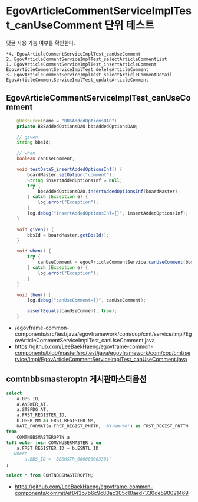 # EgovArticleCommentServiceImplTest_canUseComment 단위 테스트

댓글 사용 가능 여부를 확인한다.

```
*4. EgovArticleCommentServiceImplTest_canUseComment
2. EgovArticleCommentServiceImplTest_selectArticleCommentList
1. EgovArticleCommentServiceImplTest_insertArticleComment
EgovArticleCommentServiceImplTest_deleteArticleComment
3. EgovArticleCommentServiceImplTest_selectArticleCommentDetail
EgovArticleCommentServiceImplTest_updateArticleComment
```

## EgovArticleCommentServiceImplTest_canUseComment

```java
	@Resource(name = "BBSAddedOptionsDAO")
	private BBSAddedOptionsDAO bbsAddedOptionsDAO;

	// given
	String bbsId;

	// when
	boolean canUseComment;

	void testData5_insertAddedOptionsInf() {
		boardMaster.setOption("comment");
		String insertAddedOptionsInf = null;
		try {
			bbsAddedOptionsDAO.insertAddedOptionsInf(boardMaster);
		} catch (Exception e) {
			log.error("Exception");
		}
		log.debug("insertAddedOptionsInf={}", insertAddedOptionsInf);
	}

	void given() {
		bbsId = boardMaster.getBbsId();
	}

	void when() {
		try {
			canUseComment = egovArticleCommentService.canUseComment(bbsId);
		} catch (Exception e) {
			log.error("Exception");
		}
	}

	void then() {
		log.debug("canUseComment={}", canUseComment);

		assertEquals(canUseComment, true);
	}
```

- /egovframe-common-components/src/test/java/egovframework/com/cop/cmt/service/impl/EgovArticleCommentServiceImplTest_canUseComment.java
- https://github.com/LeeBaekHaeng/egovframe-common-components/blob/master/src/test/java/egovframework/com/cop/cmt/service/impl/EgovArticleCommentServiceImplTest_canUseComment.java

## comtnbbsmasteroptn 게시판마스터옵션

```sql
select
    a.BBS_ID,
    a.ANSWER_AT,
    a.STSFDG_AT,
    a.FRST_REGISTER_ID,
    b.USER_NM as FRST_REGISTER_NM,
    DATE_FORMAT(a.FRST_REGIST_PNTTM, '%Y-%m-%d') as FRST_REGIST_PNTTM
from
    COMTNBBSMASTEROPTN a
left outer join COMVNUSERMASTER b on
    a.FRST_REGISTER_ID = b.ESNTL_ID
-- where
--     a.BBS_ID = 'BBSMSTR_000000003381'
;

select * from COMTNBBSMASTEROPTN;
```

- https://github.com/LeeBaekHaeng/egovframe-common-components/commit/ef843b7b6c9c80ac305c10aed7330de590021469
